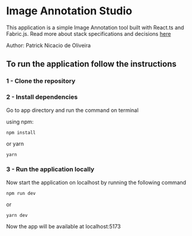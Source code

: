 # Image Annotation Studio

This application is a simple Image Annotation tool built with React.ts and Fabric.js.
Read more about stack specifications and decisions [here](/docs/SPECIFICATIONS.MD)

Author: Patrick Nicacio de Oliveira


## To run the application follow the instructions

### 1 - Clone the repository

### 2 - Install dependencies

Go to app directory and run the command on terminal

using npm:
```
npm install
```
or yarn
```
yarn
```

### 3 - Run the application locally

Now start the application on localhost by running the following command

```
npm run dev
```
or
```
yarn dev
```

Now the app will be available at localhost:5173